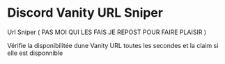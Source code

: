# Discord Vanity URL Sniper

Url Sniper ( PAS MOI QUI LES FAIS JE REPOST POUR FAIRE PLAISIR )

Vérifie la disponibilitée dune Vanity URL toutes les secondes et la claim si elle est disponnible
